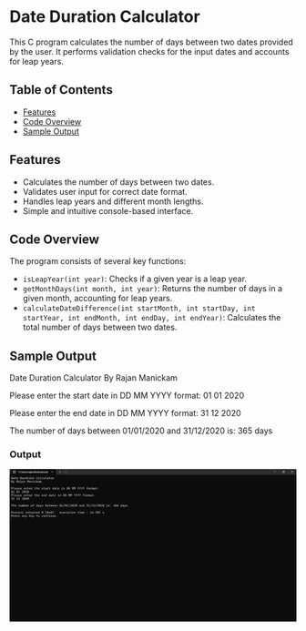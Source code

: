 # Date Duration Calculator

This C program calculates the number of days between two dates provided by the user. It performs validation checks for the input dates and accounts for leap years.

## Table of Contents

- [Features](#features)
- [Code Overview](#code-overview)
- [Sample Output](#sample-output)

## Features

- Calculates the number of days between two dates.
- Validates user input for correct date format.
- Handles leap years and different month lengths.
- Simple and intuitive console-based interface.

## Code Overview

The program consists of several key functions:

- `isLeapYear(int year)`: Checks if a given year is a leap year.
- `getMonthDays(int month, int year)`: Returns the number of days in a given month, accounting for leap years.
- `calculateDateDifference(int startMonth, int startDay, int startYear, int endMonth, int endDay, int endYear)`: Calculates the total number of days between two dates.

## Sample Output

  Date Duration Calculator
  By Rajan Manickam
 
  Please enter the start date in DD MM YYYY format:
  01 01 2020
 
  Please enter the end date in DD MM YYYY format:
  31 12 2020
 
  The number of days between 01/01/2020 and 31/12/2020 is: 365 days
  
  ### Output

  ![Output Screenshot](Output.png)

